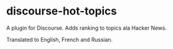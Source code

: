 # discourse-hot-topics

A plugin for Discourse. Adds ranking to topics ala Hacker News.

Translated to English, French and Russian.
